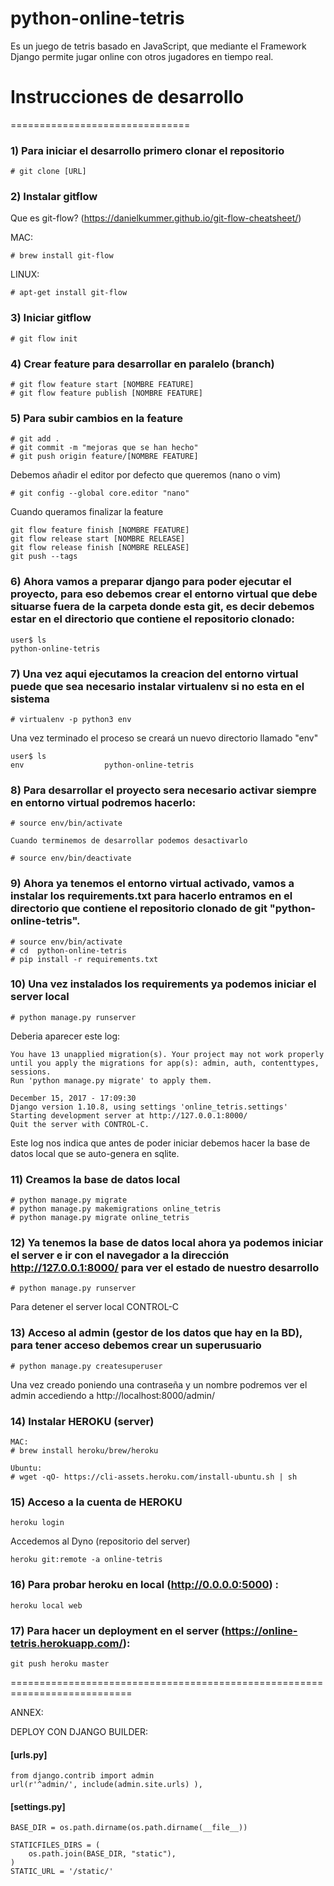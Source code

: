 # python-online-tetris
Es un juego de tetris basado en JavaScript, que mediante el Framework Django permite jugar online con otros jugadores en tiempo real.


# Instrucciones de desarrollo
===============================


### 1) Para iniciar el desarrollo primero clonar el repositorio
```
# git clone [URL]
```

### 2) Instalar gitflow
Que es git-flow? (https://danielkummer.github.io/git-flow-cheatsheet/)

MAC:
```
# brew install git-flow
```
LINUX:
```
# apt-get install git-flow 
```

### 3) Iniciar gitflow
```
# git flow init
```

### 4) Crear feature para desarrollar en paralelo (branch)
```
# git flow feature start [NOMBRE FEATURE]
# git flow feature publish [NOMBRE FEATURE]
```

### 5) Para subir cambios en la feature
```
# git add .
# git commit -m "mejoras que se han hecho"
# git push origin feature/[NOMBRE FEATURE]
```

Debemos añadir el editor por defecto que queremos (nano o vim)
```
# git config --global core.editor "nano"
```

Cuando queramos finalizar la feature
```
git flow feature finish [NOMBRE FEATURE]
git flow release start [NOMBRE RELEASE]
git flow release finish [NOMBRE RELEASE]
git push --tags
```

### 6) 	Ahora vamos a preparar django para poder ejecutar el proyecto, para eso debemos crear el entorno virtual que debe situarse fuera de la carpeta donde esta git, es decir debemos estar en el directorio que contiene el repositorio clonado:
	
```
user$ ls
python-online-tetris

```

### 7) 	Una vez aqui ejecutamos la creacion del entorno virtual puede que sea necesario instalar virtualenv si no esta en el sistema
	
```
# virtualenv -p python3 env
```

Una vez terminado el proceso se creará un nuevo directorio llamado "env"

```
user$ ls
env                  python-online-tetris
```


### 8) 	Para desarrollar el proyecto sera necesario activar siempre en entorno virtual podremos hacerlo:
	
```
# source env/bin/activate

Cuando terminemos de desarrollar podemos desactivarlo

# source env/bin/deactivate
```

### 9)	Ahora ya tenemos el entorno virtual activado, vamos a instalar los requirements.txt para hacerlo entramos en el directorio que contiene el repositorio clonado de git "python-online-tetris".
	
```
# source env/bin/activate
# cd  python-online-tetris
# pip install -r requirements.txt 
```

### 10)	Una vez instalados los requirements ya podemos iniciar el server local

```
# python manage.py runserver
```

Deberia aparecer este log:

```
You have 13 unapplied migration(s). Your project may not work properly until you apply the migrations for app(s): admin, auth, contenttypes, sessions.
Run 'python manage.py migrate' to apply them.

December 15, 2017 - 17:09:30
Django version 1.10.8, using settings 'online_tetris.settings'
Starting development server at http://127.0.0.1:8000/
Quit the server with CONTROL-C.
```

Este log nos indica que antes de poder iniciar debemos hacer la base de datos local que se 
auto-genera en sqlite.

### 11)	Creamos la base de datos local
```
# python manage.py migrate
# python manage.py makemigrations online_tetris 
# python manage.py migrate online_tetris
```

### 12) Ya tenemos la base de datos local ahora ya podemos iniciar el server e ir con el navegador a la dirección http://127.0.0.1:8000/ para ver el estado de nuestro desarrollo
	
```
# python manage.py runserver
```
Para detener el server local CONTROL-C



### 13) Acceso al admin (gestor de los datos que hay en la BD), para tener acceso debemos crear un superusuario
```
# python manage.py createsuperuser
```
Una vez creado poniendo una contraseña y un nombre podremos ver el admin accediendo a http://localhost:8000/admin/

### 14) Instalar HEROKU (server)

```
MAC:
# brew install heroku/brew/heroku

Ubuntu:
# wget -qO- https://cli-assets.heroku.com/install-ubuntu.sh | sh
```

### 15) Acceso a la cuenta de HEROKU
```
heroku login
```

Accedemos al Dyno (repositorio del server)
```
heroku git:remote -a online-tetris
```

### 16) Para probar heroku en local (http://0.0.0.0:5000) :
```
heroku local web
```

### 17) Para hacer un deployment en el server (https://online-tetris.herokuapp.com/):
```
git push heroku master
```

===========================================================================

ANNEX:

DEPLOY CON DJANGO BUILDER:

#### [urls.py]
```
from django.contrib import admin 		
url(r'^admin/', include(admin.site.urls) ), 
```


#### [settings.py]

```
BASE_DIR = os.path.dirname(os.path.dirname(__file__))

STATICFILES_DIRS = (
    os.path.join(BASE_DIR, "static"),
)
STATIC_URL = '/static/'
```


